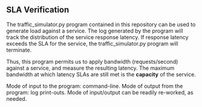 ## SLA Verification
The traffic_simulator.py program contained in this repository can be used to generate load against a service.  The log generated by the program will track the distribution of the service response latency.  If response latency exceeds the SLA for the service, the traffic_simulator.py program will terminate.  

Thus, this program permits us to apply bandwidth (requests/second) against a service, and measure the resulting latency.  The maximum bandwidth at which latency SLAs are still met is the **capacity** of the service.

Mode of input to the program: command-line.
Mode of output from the program: log print-outs.
Mode of input/output can be readily re-worked, as needed.